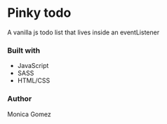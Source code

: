 # Pinky todo
A vanilla js todo list that lives inside an eventListener

### Built with
* JavaScript
* SASS
* HTML/CSS

### Author
Monica Gomez
